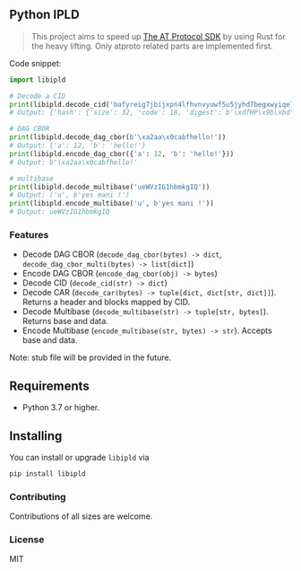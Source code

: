 ## Python IPLD

> This project aims to speed up [The AT Protocol SDK](https://github.com/MarshalX/atproto) by using Rust for the heavy lifting. Only atproto related parts are implemented first.

Code snippet:

```python
import libipld

# Decode a CID
print(libipld.decode_cid('bafyreig7jbijxpn4lfhvnvyuwf5u5jyhd7begxwyiqe7ingwxycjdqjjoa'))
# Output: {'hash': {'size': 32, 'code': 18, 'digest': b'\xdfHP\x9b\xbd\xbcYOV\xd7\x14\xb1{N\xa7\x07\x1f\xc2C^\xd8D\t\xf44\xd6\xbe\x04\x91\xc1)p'}, 'version': 1, 'codec': 113}

# DAG CBOR
print(libipld.decode_dag_cbor(b'\xa2aa\x0cabfhello!'))
# Output: {'a': 12, 'b': 'hello!'}
print(libipld.encode_dag_cbor({'a': 12, 'b': 'hello!'}))
# Output: b'\xa2aa\x0cabfhello!'

# multibase
print(libipld.decode_multibase('ueWVzIG1hbmkgIQ'))
# Output: ('u', b'yes mani !')
print(libipld.encode_multibase('u', b'yes mani !'))
# Output: ueWVzIG1hbmkgIQ
```

### Features

- Decode DAG CBOR (`decode_dag_cbor(bytes) -> dict`, `decode_dag_cbor_multi(bytes) -> list[dict]`)
- Encode DAG CBOR (`encode_dag_cbor(obj) -> bytes`)
- Decode CID (`decode_cid(str) -> dict`)
- Decode CAR (`decode_car(bytes) -> tuple[dict, dict[str, dict]]`). Returns a header and blocks mapped by CID.
- Decode Multibase (`decode_multibase(str) -> tuple[str, bytes]`). Returns base and data.
- Encode Multibase (`encode_multibase(str, bytes) -> str`). Accepts base and data.

Note: stub file will be provided in the future.

## Requirements

- Python 3.7 or higher.

## Installing

You can install or upgrade `libipld` via

```bash
pip install libipld
```

### Contributing

Contributions of all sizes are welcome.

### License

MIT
